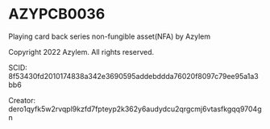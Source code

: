# AZYPCB0036
Playing card back series non-fungible asset(NFA) by Azylem

Copyright 2022 Azylem. All rights reserved.

SCID: 8f53430fd2010174838a342e3690595addebddda76020f8097c79ee95a1a3bb6

Creator: dero1qyfk5w2rvqpl9kzfd7fpteyp2k362y6audydcu2qrgcmj6vtasfkgqq9704gn
